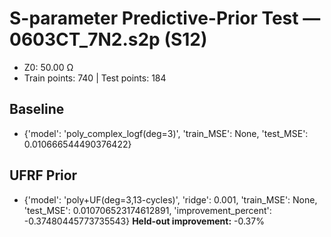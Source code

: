 # S-parameter Predictive-Prior Test — 0603CT_7N2.s2p (S12)
- Z0: 50.00 Ω
- Train points: 740  |  Test points: 184

## Baseline
- {'model': 'poly_complex_logf(deg=3)', 'train_MSE': None, 'test_MSE': 0.010666544490376422}

## UFRF Prior
- {'model': 'poly+UF(deg=3,13-cycles)', 'ridge': 0.001, 'train_MSE': None, 'test_MSE': 0.010706523174612891, 'improvement_percent': -0.37480445773735543}
**Held-out improvement:** -0.37%